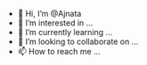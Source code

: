 - 👋 Hi, I’m @Ajnata
- 👀 I’m interested in ...
- 🌱 I’m currently learning ...
- 💞️ I’m looking to collaborate on ...
- 📫 How to reach me ...

<!---
Ajnata/Ajnata is a ✨ special ✨ repository because its `README.md` (this file) appears on your GitHub profile.
You can click the Preview link to take a look at your changes.
--->
